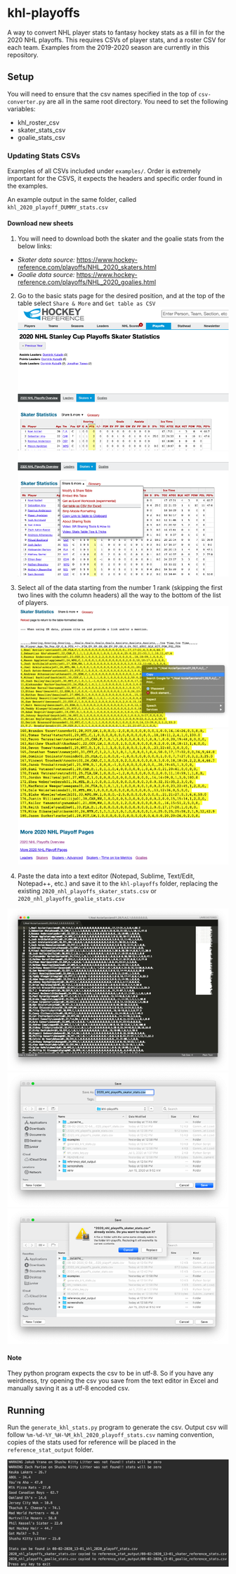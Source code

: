 # khl-playoffs

A way to convert NHL player stats to fantasy hockey stats as a fill in for the 2020 NHL playoffs. This requires CSVs of player stats, and a roster CSV for each team. Examples from the 2019-2020 season are currently in this repository.

## Setup
You will need to ensure that the csv names specified in the top of `csv-converter.py` are all in the same root directory. You need to set the following variables:
* khl_roster_csv
* skater_stats_csv
* goalie_stats_csv

### Updating Stats CSVs

Examples of all CSVs included under `examples/`. Order is extremely important for the CSVS, it expects the headers and specific order found in the examples.

An example output in the same folder, called `khl_2020_playoff_DUMMY_stats.csv`


#### Download new sheets

1. You will need to download both the skater and the goalie stats from the below links:
* _Skater data source:_ https://www.hockey-reference.com/playoffs/NHL_2020_skaters.html
* _Goalie data source:_ https://www.hockey-reference.com/playoffs/NHL_2020_goalies.html


2. Go to the basic stats page for the desired position, and at the top of the table select `Share & More` and `Get table as CSV`
![skater stats overview](./screenshots/web1.png)
![get table](./screenshots/web2.png)

3. Select all of the data starting from the number 1 rank (skipping the first two lines with the column headers) all the way to the bottom of the list of players.
![top copy](./screenshots/web3.png)
![bottom copy](./screenshots/web4.png)

4. Paste the data into a text editor (Notepad, Sublime, Text/Edit, Notepad++, etc.) and save it to the `khl-playoffs` folder, replacing the existing `2020_nhl_playoffs_skater_stats.csv` or `2020_nhl_playoffs_goalie_stats.csv`

![text editor](./screenshots/csv1.png)
![saving](./screenshots/csv2.png)
![replacing](./screenshots/csv3.png)

#### Note

They python program expects the csv to be in utf-8. So if you have any weirdness, try opening the csv you save from the text editor in Excel and manually saving it as a utf-8 encoded csv.



## Running

Run the `generate_khl_stats.py` program to generate the csv. Output csv will follow `%m-%d-%Y_%H-%M_khl_2020_playoff_stats.csv` naming convention, copies of the stats used for reference will be placed in the `reference_stat_output` folder.

![output](./screenshots/output1.png)

